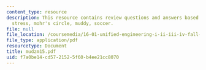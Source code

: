 ```yaml
---
content_type: resource
description: This resource contains review questions and answers based on principle
  stress, mohr's circle, muddy, soccer.
file: null
file_location: /coursemedia/16-01-unified-engineering-i-ii-iii-iv-fall-2005-spring-2006/f7a0be14cd5721525f60b4ee21cc8070_mudzm15.pdf
file_type: application/pdf
resourcetype: Document
title: mudzm15.pdf
uid: f7a0be14-cd57-2152-5f60-b4ee21cc8070
---
```

